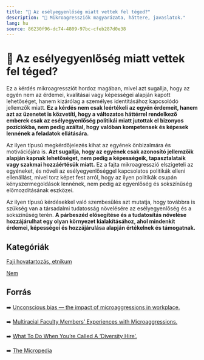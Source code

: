 ```yaml
---
title: "🚫 Az esélyegyenlőség miatt vettek fel téged?"
description: "🚫 Mikroagressziók magyarázata, háttere, javaslatok."
lang: hu
source: 86230f96-dc74-4809-97bc-cfeb287d0e38
---
```


<div class="wiki-content agression-title">

# 🚫 Az esélyegyenlőség miatt vettek fel téged?

Ez a kérdés mikroagressziót hordoz magában, mivel azt sugallja, hogy az egyén nem az érdemei, kvalitásai vagy képességei alapján kapott lehetőséget, hanem kizárólag a személyes identitásához kapcsolódó jellemzők miatt. **Ez a kérdés nem csak leértékeli az egyén érdemeit, hanem azt az üzenetet is közvetíti, hogy a változatos háttérrel rendelkező emberek csak az esélyegyenlőség politikái miatt jutottak el bizonyos pozíciókba, nem pedig azáltal, hogy valóban kompetensek és képesek lennének a feladatok ellátására.**

Az ilyen típusú megkérdőjelezés kihat az egyének önbizalmára és motivációjára is. **Azt sugallja, hogy az egyének csak azonosító jellemzőik alapján kapnak lehetőséget, nem pedig a képességeik, tapasztalataik vagy szakmai hozzáértésük miatt.** Ez a fajta mikroagresszió elszigeteli az egyéneket, és növeli az esélyegyenlőséggel kapcsolatos politikák elleni ellenállást, mivel torz képet fest arról, hogy az ilyen politikák csupán kényszermegoldások lennének, nem pedig az egyenlőség és sokszínűség előmozdításának eszközei.

Az ilyen típusú kérdésekkel való szembesülés azt mutatja, hogy továbbra is szükség van a társadalmi tudatosság növelésére az esélyegyenlőség és a sokszínűség terén. **A párbeszéd elősegítése és a tudatosítás növelése hozzájárulhat egy olyan környezet kialakításához, ahol mindenkit érdemei, képességei és hozzájárulása alapján értékelnek és támogatnak.**


<div class="categories">

## Kategóriák

[Faji hovatartozás, etnikum](/#/entry?id=faji-hovatartozas-etnikum)

[Nem](/#/entry?id=nem)

</div>

## Forrás

➡️ [Unconscious bias — the impact of microaggressions in workplace.](https://www.allegisgroup.com/en-gb/insights/blog/2020/july/unconscious-bias-the-impact-of-microagressions-in-the-workplace)

➡️ [Multiracial Faculty Members’ Experiences with Microaggressions.](https://www.journals.uchicago.edu/doi/pdf/10.1086/715004)

➡️ [What To Do When You’re Called A ‘Diversity Hire’.](https://www.forbes.com/sites/ruchikatulshyan/2016/10/18/what-to-do-when-youre-called-a-diversity-hire/?sh=56731f94d5ab)


➡️ [The Micropedia](https://www.themicropedia.org/)


</div>